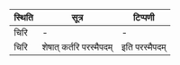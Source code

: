 | स्थिति | सूत्र | टिप्पणी |
| ----- | ------- | ------ |
| चिरि | - | - |
| चिरि | शेषात् कर्तरि परस्मैपदम् | इति परस्मैपदम् |
